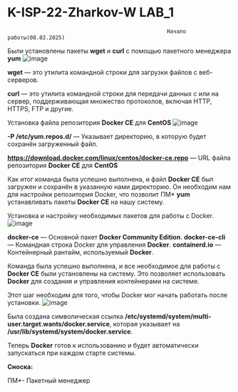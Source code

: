# K-ISP-22-Zharkov-W LAB_1
                                                      Начало работы(08.02.2025)

Были установлены пакеты **wget** и **curl** с помощью пакетного менеджера **yum**
![image](https://github.com/user-attachments/assets/ec2024c0-5505-472b-abf9-e0c922b3eb31)

**wget** — это утилита командной строки для загрузки файлов с веб-серверов.

**curl** — это утилита командной строки для передачи данных с или на сервер, поддерживающая множество протоколов, включая HTTP, HTTPS, FTP и другие.

Установка файла репозитория **Docker CE** для **CentOS**
![image](https://github.com/user-attachments/assets/f19baa9f-da6b-438f-9c46-fec2d776b975)

**-P /etc/yum.repos.d/** — Указывает директорию, в которую будет сохранён загруженный файл.

**https://download.docker.com/linux/centos/docker-ce.repo** — URL файла репозитория **Docker CE** для **CentOS**

Как итог команда была успешно выполнена, и файл **Docker CE** был загружен и сохранён в указанную нами директорию. Он необходим нам для настройки репозитория Docker, что позволит ПМ* **yum** устанавливать пакеты **Docker CE** на нашу систему.

Установка и настройку необходимых пакетов для работы с Docker.
![image](https://github.com/user-attachments/assets/b332da88-bcbd-42eb-9e3c-8a56bd1cace0)

**docker-ce** — Основной пакет **Docker Community Edition**.
**docker-ce-cli** — Командная строка Docker для управления **Docker**.
**containerd.io** — Контейнерный рантайм, используемый **Docker**.

Команда была успешно выполнена, и все необходимое для работы с **Docker CE** были установлены на систему. Это позволяет использовать **Docker** для создания и управления контейнерами на системе.

 Этот шаг необходим для того, чтобы Docker мог начать работать после установки.
 ![image](https://github.com/user-attachments/assets/9f25b7d6-d8f0-4279-9495-7fd0c1897e20)

Была создана символическая ссылка **/etc/systemd/system/multi-user.target.wants/docker.service**, которая указывает на **/usr/lib/systemd/system/docker.service**.

Теперь **Docker** готов к использованию и будет автоматически запускаться при каждом старте системы.


**Сноска:**

ПМ*- Пакетный менеджер
